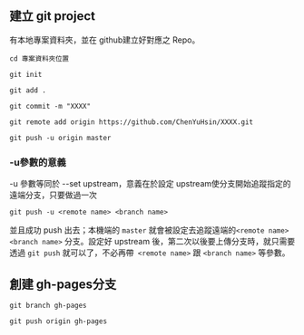 ## 建立 git project
有本地專案資料夾，並在 github建立好對應之 Repo。
```git
cd 專案資料夾位置

git init 

git add . 

git commit -m "XXXX"

git remote add origin https://github.com/ChenYuHsin/XXXX.git 

git push -u origin master
```
### -u參數的意義

-u 參數等同於 --set upstream，意義在於設定 upstream使分支開始追蹤指定的遠端分支，只要做過一次 

```git
git push -u <remote name> <branch name>
```

並且成功 push 出去；本機端的 `master` 就會被設定去追蹤遠端的`<remote name> <branch name>` 分支。設定好 upstream 後，第二次以後要上傳分支時，就只需要透過 `git push` 就可以了，不必再帶` <remote name>` 跟 `<branch name>` 等參數。

## 創建 gh-pages分支

```git
git branch gh-pages

git push origin gh-pages
```


